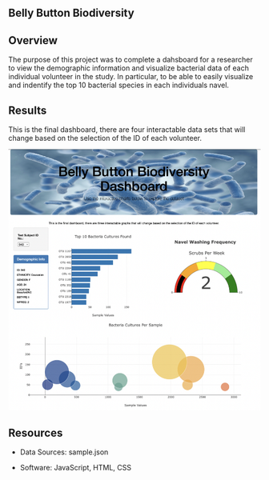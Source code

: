 ## Belly Button Biodiversity




## Overview


The purpose of this project was to complete a dahsboard for a researcher to view the demographic information and visualize bacterial data of each individual volunteer in the study. In particular, to be able to easily visualize and indentify the top 10 bacterial species in each individuals navel.




## Results


This is the final dashboard, there are four interactable data sets that will change based on the selection of the ID of each volunteer. 

![Homepage](Resources/Homepage.png)




## Resources


- Data Sources: sample.json

- Software: JavaScript, HTML, CSS
